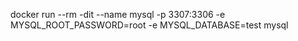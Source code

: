 docker run --rm -dit --name mysql -p 3307:3306 -e MYSQL_ROOT_PASSWORD=root -e MYSQL_DATABASE=test mysql